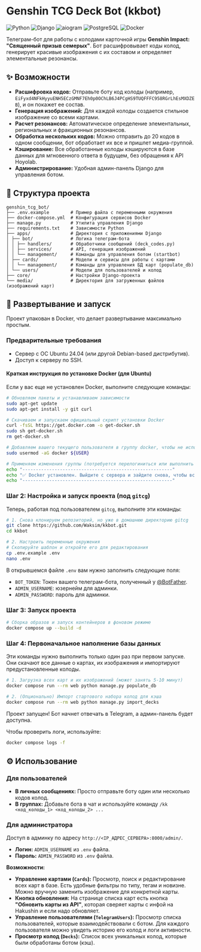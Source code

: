 
# Genshin TCG Deck Bot (kkbot)

![Python](https://img.shields.io/badge/Python-3.13-3776AB?logo=python)
![Django](https://img.shields.io/badge/Django-5.2-092E20?logo=django)
![aiogram](https://img.shields.io/badge/aiogram-3.10-2CA5E0?logo=telegram)
![PostgreSQL](https://img.shields.io/badge/PostgreSQL-16-336791?logo=postgresql)
![Docker](https://img.shields.io/badge/Docker-blue?logo=docker)

Телеграм-бот для работы с колодами карточной игры **Genshin Impact: "Священный призыв семерых"**. Бот расшифровывает коды колод, генерирует красивые изображения с их составом и определяет элементальные резонансы.

## ✨ Возможности

-   **Расшифровка кодов:** Отправьте боту код колоды (например, `EiFyxd4NFkHyyuENH5ECzGMNF7Eh0p0OChLB6J4PCgHS9TUQFFFC958RGrLhEsMXDZEB`), и он покажет ее состав.
-   **Генерация изображений:** Для каждой колоды создается стильное изображение со всеми картами.
-   **Расчет резонансов:** Автоматическое определение элементальных, региональных и фракционных резонансов.
-   **Обработка нескольких кодов:** Можно отправить до 20 кодов в одном сообщении, бот обработает их все и пришлет медиа-группой.
-   **Кэширование:** Все обработанные колоды кэшируются в базе данных для мгновенного ответа в будущем, без обращения к API Hoyolab.
-   **Администрирование:** Удобная админ-панель Django для управления ботом.

## 📁 Структура проекта
```
genshin_tcg_bot/
├── .env.example        # Пример файла с переменными окружения
├── docker-compose.yml  # Конфигурация сервисов Docker
├── manage.py           # Утилита управления Django
├── requirements.txt    # Зависимости Python
├── apps/               # Директория с приложениями Django
│ ├── bot/              # Логика телеграм-бота
│ │ ├── handlers/       # Обработчики сообщений (deck_codes.py)
│ │ ├── services/       # API, генерация изображений
│ │ └── management/     # Команды для управления ботом (startbot)
│ ├── cards/            # Модели и сервисы для работы с картами
│ │ └── management/     # Команды для управления БД карт (populate_db)
│ └── users/            # Модели для пользователей и колод
├── core/               # Настройки Django-проекта
└── media/              # Директория для загруженных файлов (изображений карт)
```

## 🚀 Развертывание и запуск

Проект упакован в Docker, что делает развертывание максимально простым.

### Предварительные требования
-   Сервер с ОС Ubuntu 24.04 (или другой Debian-based дистрибутив).
-   Доступ к серверу по SSH.

#### Краткая инструкция по установке Docker (для Ubuntu)
Если у вас еще не установлен Docker, выполните следующие команды:
```bash
# Обновляем пакеты и устанавливаем зависимости
sudo apt-get update
sudo apt-get install -y git curl

# Скачиваем и запускаем официальный скрипт установки Docker
curl -fsSL https://get.docker.com -o get-docker.sh
sudo sh get-docker.sh
rm get-docker.sh

# Добавляем вашего текущего пользователя в группу docker, чтобы не использовать sudo
sudo usermod -aG docker ${USER}

# Применяем изменения группы (потребуется перелогиниться или выполнить newgrp)
echo "--------------------------------------------------------"
echo "✅ Docker установлен. Выйдите с сервера и зайдите снова, чтобы все применилось"
echo "--------------------------------------------------------"
```

### Шаг 2: Настройка и запуск проекта (под `gitcg`)

Теперь, работая под пользователем `gitcg`, выполните эти команды:

```bash
# 1. Снова клонируем репозиторий, но уже в домашнюю директорию gitcg
git clone https://github.com/Waksim/kkbot.git
cd kkbot

# 2. Настроить переменные окружения
# Скопируйте шаблон и откройте его для редактирования
cp .env.example .env
nano .env
```

В открывшемся файле `.env` вам нужно заполнить следующие поля:
-   `BOT_TOKEN`: Токен вашего телеграм-бота, полученный у [@BotFather](https://t.me/BotFather).
-   `ADMIN_USERNAME`: юзернейм для админки.
-   `ADMIN_PASSWORD`: пароль для админки.

### Шаг 3: Запуск проекта

```bash
# Сборка образов и запуск контейнеров в фоновом режиме
docker compose up --build -d
```

### Шаг 4: Первоначальное наполнение базы данных

Эти команды нужно выполнить только один раз при первом запуске. Они скачают все данные о картах, их изображения и импортируют предустановленные колоды.

```bash
# 1. Загрузка всех карт и их изображений (может занять 5-10 минут)
docker compose run --rm web python manage.py populate_db

# 2. (Опционально) Импорт стартового набора колод для кэша
docker compose run --rm web python manage.py import_decks
```

Проект запущен! Бот начнет отвечать в Telegram, а админ-панель будет доступна.

Чтобы проверить логи, используйте:
```bash
docker compose logs -f
```

## ⚙️ Использование

### Для пользователей
-   **В личных сообщениях:** Просто отправьте боту один или несколько кодов колод.
-   **В группах:** Добавьте бота в чат и используйте команду `/kk <код_колоды_1> <код_колоды_2> ...`

### Для администратора
Доступ в админку по адресу `http://<IP_АДРЕС_СЕРВЕРА>:8000/admin/`.
-   **Логин:** `ADMIN_USERNAME` из `.env` файла.
-   **Пароль:** `ADMIN_PASSWORD` из `.env` файла.

**Возможности:**
-   **Управление картами (`Cards`):** Просмотр, поиск и редактирование всех карт в базе. Есть удобные фильтры по типу, тегам и новизне. Можно вручную заменить изображение для конкретной карты.
-   **Кнопка обновления:** На странице списка карт есть кнопка **"Обновить карты из API"**, которая сверяет карты с инфой на Hakushin и если надо обновляет.
-   **Управление пользователями (`TelegramUsers`):** Просмотр списка пользователей, которые взаимодействовали с ботом. Для каждого пользователя можно увидеть историю его колод и логи активности.
-   **Просмотр колод (`Decks`):** Список всех уникальных колод, которые были обработаны ботом (кэш).